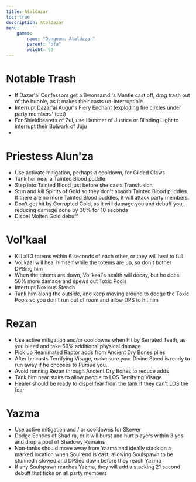 ```yaml
---
title: Ataldazar
toc: true
description: Ataldazar
menu:
    games:
        name: "Dungeon: Ataldazar"
        parent: "bfa"
        weight: 90
---
```


# Notable Trash

* If Dazar'ai Confessors get a Bwonsamdi's Mantle cast off, drag trash out of the bubble, as it makes their casts un-interruptible
* Interrupt Dazar'ai Augur's Fiery Enchant (exploding fire circles under party members' feet)
* For Shieldbearers of Zul, use Hammer of Justice or Blinding Light to interrupt their Bulwark of Juju
* 

# Priestess Alun'za

* Use activate mitigation, perhaps a cooldown, for Gilded Claws
* Tank her near a Tainted Blood puddle
* Step into Tainted Blood just before she casts Transfusion
* Stun and kill Spirits of Gold so they don't absorb Tainted Blood puddles. If there are no more Tainted Blood puddles, it will attack party members.
* Don't get hit by Corrupted Gold, as it will damage you and debuff you, reducing damage done by 30% for 10 seconds
* Dispel Molten Gold debuff

# Vol'kaal

* Kill all 3 totems within 6 seconds of each other, or they will heal to full
* Vol'kaal will heal himself while the totems are up, so don't bother DPSing him
* When the totems are down, Vol'kaal's health will decay, but he does 50% more damage and spews out Toxic Pools
* Interrupt Noxious Stench
* Tank him along the outside, and keep moving around to dodge the Toxic Pools so you don't run out of room and allow DPS to hit him

# Rezan

* Use active mitigation and/or cooldowns when hit by Serrated Teeth, as you bleed and take 50% additional physical damage
* Pick up Reanimated Raptor adds from Ancient Dry Bones piles
* After he casts Terrifying Visage, make sure your Divine Steed is ready to run away if he chooses to Pursue you.
* Avoid running Rezan through Ancient Dry Bones to reduce adds
* Tank him near stairs to allow people to LOS Terrifying Visage
* Healer should be ready to dispel fear from the tank if they can't LOS the fear

# Yazma

* Use active mitigation and / or cooldowns for Skewer
* Dodge Echoes of Shad'ra, or it will burst and hurt players within 3 yds and drop a pool of Shadowy Remains
* Non-tanks should move away from Yazma and ideally stack on a marked location when Soulrend is cast, allowing Soulspawn to be stunned / slowed and DPSed down before they reach Yazma
* If any Soulspawn reaches Yazma, they will add a stacking 21 second debuff that ticks on all party members